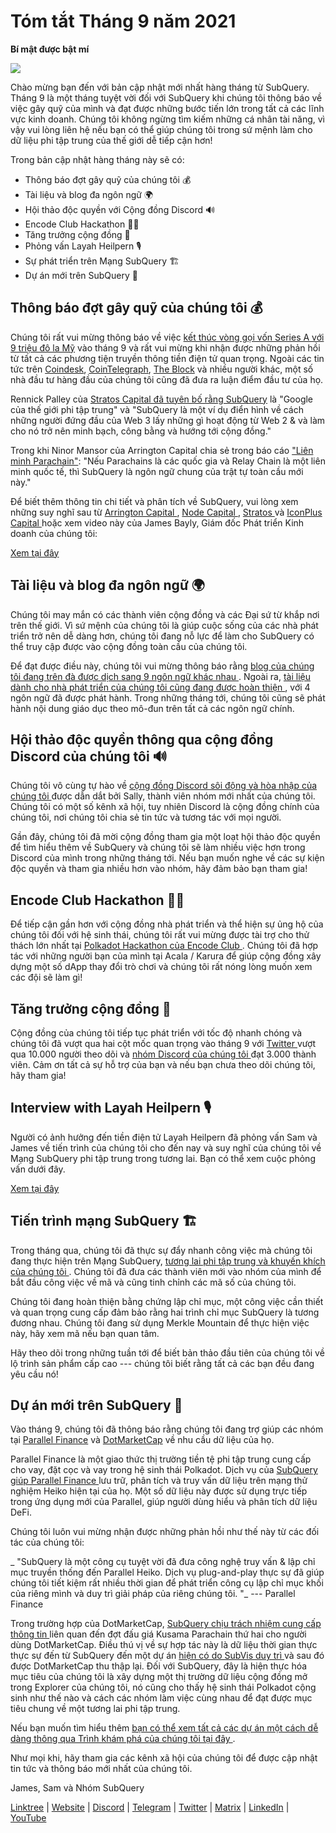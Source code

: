 # Tóm tắt Tháng 9 năm 2021

**Bí mật được bật mí**

![](https://miro.medium.com/max/700/1*nU7PnYFMR6MMBfccYE_Ujg.png)

Chào mừng bạn đến với bản cập nhật mới nhất hàng tháng từ ​​SubQuery. Tháng 9 là một tháng tuyệt vời đối với SubQuery khi chúng tôi thông báo về việc gây quỹ của mình và đạt được những bước tiến lớn trong tất cả các lĩnh vực kinh doanh. Chúng tôi không ngừng tìm kiếm những cá nhân tài năng, vì vậy vui lòng liên hệ nếu bạn có thể giúp chúng tôi trong sứ mệnh làm cho dữ liệu phi tập trung của thế giới dễ tiếp cận hơn!

Trong bản cập nhật hàng tháng này sẽ có:

- Thông báo đợt gây quỹ của chúng tôi 💰
- Tài liệu và blog đa ngôn ngữ 🌍
- Hội thảo độc quyền với Cộng đồng Discord 🔊
- Encode Club Hackathon 👩‍🎓
- Tăng trưởng cộng đồng 🚀
- Phỏng vấn Layah Heilpern 🎙
- Sự phát triển trên Mạng SubQuery 🏗
- Dự án mới trên SubQuery 🤝

## Thông báo đợt gây quỹ của chúng tôi 💰

Chúng tôi rất vui mừng thông báo về việc [kết thúc vòng gọi vốn Series A với 9 triệu đô la Mỹ](https://subquery.medium.com/series-a-1abed6c1c2af) vào tháng 9 và rất vui mừng khi nhận được những phản hồi từ tất cả các phương tiện truyền thông tiền điện tử quan trọng. Ngoài các tin tức trên [Coindesk](https://www.coindesk.com/business/2021/09/08/subquery-gets-9m-in-series-a-to-improve-access-to-blockchain-data-on-polkadot/), [CoinTelegraph](https://cointelegraph.com/news/subquery-raises-9m-for-polkadot-data-protocol), [The Block](https://www.theblockcrypto.com/post/116915/subquery-indexing-protocol-polkadot-funding-saft) và nhiều người khác, một số nhà đầu tư hàng đầu của chúng tôi cũng đã đưa ra luận điểm đầu tư của họ.

Rennick Palley của [Stratos Capital đã tuyên bố rằng SubQuery](https://medium.com/stratos-technologies/the-google-of-the-decentralized-world-our-investment-in-subquery-e6e7d949b00a) là "Google của thế giới phi tập trung" và "SubQuery là một ví dụ điển hình về cách những người đứng đầu của Web 3 lấy những gì hoạt động từ Web 2 & và làm cho nó trở nên minh bạch, công bằng và hướng tới cộng đồng."

Trong khi Ninor Mansor của Arrington Capital chia sẻ trong báo cáo ["Liên minh Parachain"](https://arringtonxrpcapital.com/2021/09/17/the-league-of-parachains-polkadot/): "Nếu Parachains là các quốc gia và Relay Chain là một liên minh quốc tế, thì SubQuery là ngôn ngữ chung của trật tự toàn cầu mới này."

Để biết thêm thông tin chi tiết và phân tích về SubQuery, vui lòng xem những suy nghĩ sau từ [ Arrington Capital ](https://arringtonxrpcapital.com/2021/09/08/building-the-multi-chain-world-announcing-our-investment-into-subquery/), [ Node Capital ](https://www.node.capital/blog-posts/a-subquery-to-supercharge-your-insights), [ Stratos ](https://medium.com/stratos-technologies/the-google-of-the-decentralized-world-our-investment-in-subquery-e6e7d949b00a) và [ IconPlus Capital ](https://medium.com/@iconpluscapital/understanding-the-aggregation-of-data-in-subquery-network-investment-thesis-90fe8f6b7abe) hoặc xem video này của James Bayly, Giám đốc Phát triển Kinh doanh của chúng tôi:

[Xem tại đây](https://youtu.be/NRn3E-ERIds)

## Tài liệu và blog đa ngôn ngữ 🌍

Chúng tôi may mắn có các thành viên cộng đồng và các Đại sứ từ khắp nơi trên thế giới. Vì sứ mệnh của chúng tôi là giúp cuộc sống của các nhà phát triển trở nên dễ dàng hơn, chúng tôi đang nỗ lực để làm cho SubQuery có thể truy cập được vào cộng đồng toàn cầu của chúng tôi.

Để đạt được điều này, chúng tôi vui mừng thông báo rằng [ blog của chúng tôi đang trên đà được dịch sang 9 ngôn ngữ khác nhau ](https://blog.subquery.network/). Ngoài ra, [ tài liệu dành cho nhà phát triển của chúng tôi cũng đang được hoàn thiện ](https://doc.subquery.network/), với 4 ngôn ngữ đã được phát hành. Trong những tháng tới, chúng tôi cũng sẽ phát hành nội dung giáo dục theo mô-đun trên tất cả các ngôn ngữ chính.

## Hội thảo độc quyền thông qua cộng đồng Discord của chúng tôi 🔊

Chúng tôi vô cùng tự hào về [ cộng đồng Discord sôi động và hòa nhập của chúng tôi ](https://discord.com/invite/subquery) được dẫn dắt bởi Sally, thành viên nhóm mới nhất của chúng tôi. Chúng tôi có một số kênh xã hội, tuy nhiên Discord là cộng đồng chính của chúng tôi, nơi chúng tôi chia sẻ tin tức và tương tác với mọi người.

Gần đây, chúng tôi đã mời cộng đồng tham gia một loạt hội thảo độc quyền để tìm hiểu thêm về SubQuery và chúng tôi sẽ làm nhiều việc hơn trong Discord của mình trong những tháng tới. Nếu bạn muốn nghe về các sự kiện độc quyền và tham gia nhiều hơn vào nhóm, hãy đảm bảo bạn tham gia!

## Encode Club Hackathon 👩‍🎓

Để tiếp cận gần hơn với cộng đồng nhà phát triển và thể hiện sự ủng hộ của chúng tôi đối với hệ sinh thái, chúng tôi rất vui mừng được tài trợ cho thử thách lớn nhất tại [ Polkadot Hackathon của Encode Club ](https://medium.com/encode-club/polkadot-hack-challenges-7cfeba1a4c0e). Chúng tôi đã hợp tác với những người bạn của mình tại Acala / Karura để giúp cộng đồng xây dựng một số dApp thay đổi trò chơi và chúng tôi rất nóng lòng muốn xem các đội sẽ làm gì!

## Tăng trưởng cộng đồng 🚀

Cộng đồng của chúng tôi tiếp tục phát triển với tốc độ nhanh chóng và chúng tôi đã vượt qua hai cột mốc quan trọng vào tháng 9 với [ Twitter ](https://twitter.com/SubQueryNetwork) vượt qua 10.000 người theo dõi và [ nhóm Discord của chúng tôi ](https://discord.com/invite/subquery) đạt 3.000 thành viên. Cảm ơn tất cả sự hỗ trợ của bạn và nếu bạn chưa theo dõi chúng tôi, hãy tham gia!

## Interview with Layah Heilpern 🎙

Người có ảnh hưởng đến tiền điện tử Layah Heilpern đã phỏng vấn Sam và James về tiến trình của chúng tôi cho đến nay và suy nghĩ của chúng tôi về Mạng SubQuery phi tập trung trong tương lai. Bạn có thể xem cuộc phỏng vấn dưới đây.

[Xem tại đây](https://youtu.be/WApnpFjEofg)

## Tiến trình mạng SubQuery 🏗

Trong tháng qua, chúng tôi đã thực sự đẩy nhanh công việc mà chúng tôi đang thực hiện trên Mạng SubQuery, [ tương lai phi tập trung và khuyến khích của chúng tôi ](https://subquery.medium.com/the-subquery-network-a-summary-46cde0acb010). Chúng tôi đã đưa các thành viên mới vào nhóm của mình để bắt đầu công việc về mã và cũng tinh chỉnh các mã số của chúng tôi.

Chúng tôi đang hoàn thiện bằng chứng lập chỉ mục, một công việc cần thiết và quan trọng cung cấp đảm bảo rằng hai trình chỉ mục SubQuery là tương đương nhau. Chúng tôi đang sử dụng Merkle Mountain để thực hiện việc này, hãy xem mã nếu bạn quan tâm.

Hãy theo dõi trong những tuần tới để biết bản thảo đầu tiên của chúng tôi về lộ trình sản phẩm cấp cao --- chúng tôi biết rằng tất cả các bạn đều đang yêu cầu nó!

## Dự án mới trên SubQuery 🤝

Vào tháng 9, chúng tôi đã thông báo rằng chúng tôi đang trợ giúp các nhóm tại [Parallel Finance](https://parallel.fi/) và [DotMarketCap](http://www.dotmarketcap.com/) về nhu cầu dữ liệu của họ.

Parallel Finance là một giao thức thị trường tiền tệ phi tập trung cung cấp cho vay, đặt cọc và vay trong hệ sinh thái Polkadot. Dịch vụ của [ SubQuery giúp Parallel Finance ](https://subquery.medium.com/parallel-finance-is-creating-the-next-defi-platform-using-subquery-6fc1e366985a) lưu trữ, phân tích và truy vấn dữ liệu trên mạng thử nghiệm Heiko hiện tại của họ. Một số dữ liệu này được sử dụng trực tiếp trong ứng dụng mới của Parallel, giúp người dùng hiểu và phân tích dữ liệu DeFi.

Chúng tôi luôn vui mừng nhận được những phản hồi như thế này từ các đối tác của chúng tôi:

_ "SubQuery là một công cụ tuyệt vời đã đưa công nghệ truy vấn & lập chỉ mục truyền thống đến Parallel Heiko. Dịch vụ plug-and-play thực sự đã giúp chúng tôi tiết kiệm rất nhiều thời gian để phát triển công cụ lập chỉ mục khối của riêng mình và duy trì giải pháp của riêng chúng tôi. "_ --- Parallel Finance

Trong trường hợp của DotMarketCap, [ SubQuery chịu trách nhiệm cung cấp thông tin ](https://subquery.medium.com/dotmarketcap-2-0-launches-with-support-from-subquery-and-subvis-ef85b5e0ee31) liên quan đến đợt đấu giá Kusama Parachain thứ hai cho người dùng DotMarketCap. Điều thú vị về sự hợp tác này là dữ liệu thời gian thực thực sự đến từ SubQuery đến một dự án [ hiện có do SubVis duy trì ](https://explorer.subquery.network/subquery/subvis-io/kusama-auction) và sau đó được DotMarketCap thu thập lại. Đối với SubQuery, đây là hiện thực hóa mục tiêu của chúng tôi là xây dựng một thị trường dữ liệu cộng đồng mở trong Explorer của chúng tôi, nó cũng cho thấy hệ sinh thái Polkadot cộng sinh như thế nào và cách các nhóm làm việc cùng nhau để đạt được mục tiêu chung về một tương lai phi tập trung.

Nếu bạn muốn tìm hiểu thêm [ bạn có thể xem tất cả các dự án một cách dễ dàng thông qua Trình khám phá của chúng tôi tại đây ](https://explorer.subquery.network/).

Như mọi khi, hãy tham gia các kênh xã hội của chúng tôi để được cập nhật tin tức và thông báo mới nhất của chúng tôi.

James, Sam và Nhóm SubQuery

[Linktree](https://linktr.ee/subquerynetwork) | [Website](https://subquery.network/) | [Discord](https://discord.com/invite/78zg8aBSMG) | [Telegram](https://t.me/subquerynetwork) | [Twitter](https://twitter.com/subquerynetwork) | [Matrix](https://matrix.to/#/#subquery:matrix.org) | [LinkedIn](https://www.linkedin.com/company/subquery) | [YouTube](https://www.youtube.com/channel/UCi1a6NUUjegcLHDFLr7CqLw)
